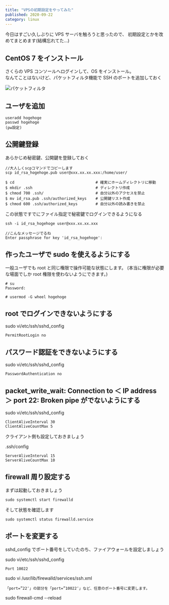 ```yaml
---
title: "VPSの初期設定をやってみた"
published: 2020-09-22
category: linux
---
```


今日はすごい久しぶりに VPS サーバを触ろうと思ったので、
初期設定とかを改めてまとめます(結構忘れてた...)

## CentOS 7 をインストール

さくらの VPS コンソールへログインして、OS をインストール。  
なんてことはないけど、パケットフィルタ機能で SSH のポートを追加しておく

![パケットフィルタ](/vps1.png)

## ユーザを追加

```
useradd hogehoge
passwd hogehoge
(pw設定)

```

## 公開鍵登録

あらかじめ秘密鍵、公開鍵を登録しておく

```
//大人しくscpコマンドでコピーします
scp id_rsa_hogehoge.pub user@xxx.xx.xx.xxx:/home/user/
```

```
$ cd                                    # 確実にホームディレクトリに移動
$ mkdir .ssh                            # ディレクトリ作成
$ chmod 700 .ssh/                       # 自分以外のアクセスを禁止
$ mv id_rsa.pub .ssh/authorized_keys    # 公開鍵リスト作成
$ chmod 600 .ssh/authorized_keys        # 自分以外の読み書きを禁止
```

この状態ですでにファイル指定で秘密鍵でログインできるようになる

```
ssh -i id_rsa_hogehoge user@xxx.xx.xx.xxx

//こんなメッセージでるね
Enter passphrase for key 'id_rsa_hogehoge':
```

## 作ったユーザで sudo を使えるようにする

一般ユーザでも root と同じ権限で操作可能な状態にします。
(本当に権限が必要な場面でしか root 権限を使わないようにできます。)

```
# su
Password:

# usermod -G wheel hogehoge
```

## root でログインできないようにする

sudo vi/etc/ssh/sshd_config

```
PermitRootLogin no
```

## パスワード認証をできないようにする

sudo vi/etc/ssh/sshd_config

```
PasswordAuthentication no
```

## packet_write_wait: Connection to ＜ IP address ＞ port 22: Broken pipe がでないようにする

sudo vi/etc/ssh/sshd_config

```
ClientAliveInterval 30
ClientAliveCountMax 5
```

クライアント側も設定しておきましょう

.ssh/config

```
ServerAliveInterval 15
ServerAliveCountMax 10
```

## firewall 周り設定する

まずは起動しておきましょう

```
sudo systemctl start firewalld
```

そして状態を確認します

```
sudo systemctl status firewalld.service
```

## ポートを変更する

sshd_config でポート番号をしていたのち、ファイアウォールを設定しましょう

sudo vi/etc/ssh/sshd_config

```
Port 10022
```

sudo vi /usr/lib/firewalld/services/ssh.xml

```
「port=”22″」の部分を「port=”10022″」など、任意のポート番号に変更します。

```

sudo firewall-cmd --reload
